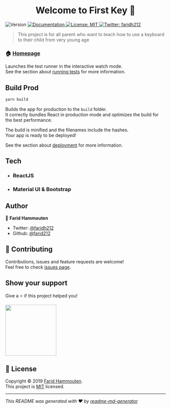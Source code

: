 <h1 align="center">Welcome to First Key 👋</h1>
<p>
  <img alt="Version" src="https://img.shields.io/badge/version-v 0.0.1-blue.svg?cacheSeconds=2592000" />
  <a href="na">
    <img alt="Documentation" src="https://img.shields.io/badge/documentation-yes-brightgreen.svg" target="_blank" />
  </a>
  <a href="na">
    <img alt="License: MIT" src="https://img.shields.io/badge/License-MIT-yellow.svg" target="_blank" />
  </a>
  <a href="https://twitter.com/faridh212">
    <img alt="Twitter: faridh212" src="https://img.shields.io/twitter/follow/faridh212.svg?style=social" target="_blank" />
  </a>
</p>

> This project is for all parent who want to teach how to use a keyboard to their child from very young age

### 🏠 [Homepage](na)

Launches the test runner in the interactive watch mode.<br>
See the section about [running tests](https://facebook.github.io/create-react-app/docs/running-tests) for more information.

## Build Prod

```sh
yarn build
```
Builds the app for production to the `build` folder.<br>
It correctly bundles React in production mode and optimizes the build for the best performance.

The build is minified and the filenames include the hashes.<br>
Your app is ready to be deployed!

See the section about [deployment](https://facebook.github.io/create-react-app/docs/deployment) for more information.

## Tech

- ### ReactJS
- ### Material UI & Bootstrap


## Author

👤 **Farid Hammouten**

* Twitter: [@faridh212](https://twitter.com/faridh212)
* Github: [@farid212](https://github.com/farid212)

## 🤝 Contributing

Contributions, issues and feature requests are welcome!<br />Feel free to check [issues page](https://github.com/Farid212/firstkey/issues).

## Show your support

Give a ⭐️ if this project helped you!

<a href="#">
  <img src="https://c5.patreon.com/external/logo/become_a_patron_button@2x.png" width="160">
</a>

## 📝 License

Copyright © 2019 [Farid Hammouten](https://github.com/farid212).<br />
This project is [MIT](na) licensed.

***
_This README was generated with ❤️ by [readme-md-generator](https://github.com/kefranabg/readme-md-generator)_
